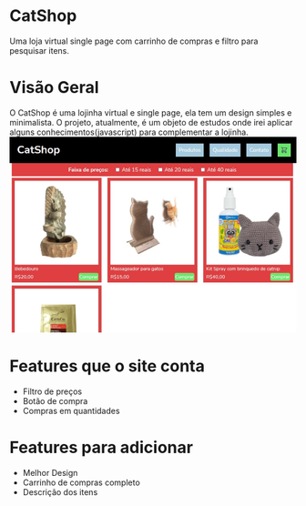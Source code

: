 # CatShop
 Uma loja virtual single page com carrinho de compras e filtro para pesquisar itens.

# Visão Geral
O CatShop é uma lojinha virtual e single page, ela tem um design simples e minimalista. O projeto, atualmente, é um objeto de estudos onde irei aplicar alguns conhecimentos(javascript) para complementar a lojinha.
![](./img/overview.jpg)

# Features que o site conta
* Filtro de preços
* Botão de compra
* Compras em quantidades

# Features para adicionar
* Melhor Design
* Carrinho de compras completo
* Descrição dos itens